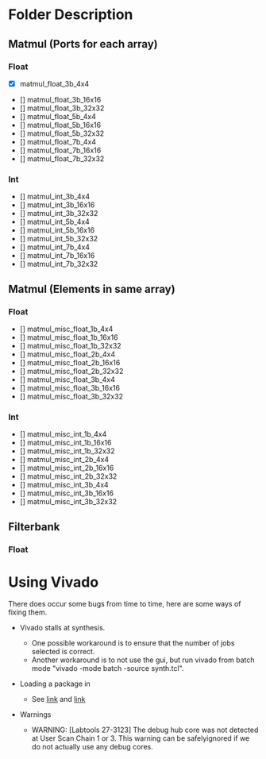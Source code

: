 # Folder Description

## Matmul (Ports for each array)

### Float

- [x] matmul_float_3b_4x4
- [] matmul_float_3b_16x16
- [] matmul_float_3b_32x32
- [] matmul_float_5b_4x4
- [] matmul_float_5b_16x16
- [] matmul_float_5b_32x32
- [] matmul_float_7b_4x4
- [] matmul_float_7b_16x16
- [] matmul_float_7b_32x32

### Int

- [] matmul_int_3b_4x4
- [] matmul_int_3b_16x16
- [] matmul_int_3b_32x32
- [] matmul_int_5b_4x4
- [] matmul_int_5b_16x16
- [] matmul_int_5b_32x32
- [] matmul_int_7b_4x4
- [] matmul_int_7b_16x16
- [] matmul_int_7b_32x32

## Matmul (Elements in same array)

### Float

- [] matmul_misc_float_1b_4x4
- [] matmul_misc_float_1b_16x16
- [] matmul_misc_float_1b_32x32
- [] matmul_misc_float_2b_4x4
- [] matmul_misc_float_2b_16x16
- [] matmul_misc_float_2b_32x32
- [] matmul_misc_float_3b_4x4
- [] matmul_misc_float_3b_16x16
- [] matmul_misc_float_3b_32x32

### Int

- [] matmul_misc_int_1b_4x4
- [] matmul_misc_int_1b_16x16
- [] matmul_misc_int_1b_32x32
- [] matmul_misc_int_2b_4x4
- [] matmul_misc_int_2b_16x16
- [] matmul_misc_int_2b_32x32
- [] matmul_misc_int_3b_4x4
- [] matmul_misc_int_3b_16x16
- [] matmul_misc_int_3b_32x32

## Filterbank

### Float


# Using Vivado

There does occur some bugs from time to time, here are some ways of fixing them.

* Vivado stalls at synthesis.
	* One possible workaround is to ensure that the number of jobs selected is correct.
	* Another workaround is to not use the gui, but run vivado from batch mode "vivado -mode batch -source synth.tcl".

* Loading a package in
	* See [link](https://forums.xilinx.com/t5/Simulation-and-Verification/VHDL-package-not-comiled-in-work-library-gt-Vivado-2013-3/td-p/410645) and [link](https://forums.xilinx.com/t5/7-Series-FPGAs/A-VHDL-package-in-Vivado/td-p/660301)

* Warnings
	* WARNING: [Labtools 27-3123] The debug hub core was not detected at User Scan Chain 1 or 3. This warning can be safelyignored if we do not actually use any debug cores.
